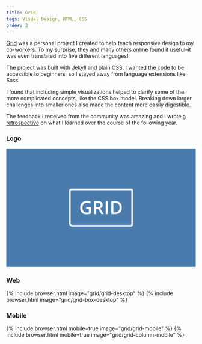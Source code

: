 ```yaml
---
title: Grid
tags: Visual Design, HTML, CSS
order: 3
---
```


[Grid](http://www.adamkaplan.me/grid) was a personal project I created to help teach responsive design to my co-workers. To my surprise, they and many others online found it useful–it was even  translated into five different languages!

The project was built with [Jekyll](http://jekyllrb.com) and plain CSS. I wanted [the code](https://github.com/aekaplan/grid) to be accessible to beginners, so I stayed away from language extensions like Sass.

I found that including simple visualizations helped to clarify some of the more complicated concepts, like the CSS box model. Breaking down larger challenges into smaller ones also made the content more easily digestible.

The feedback I received from the community was amazing and I wrote [a retrospective](/blog/grid-retrospective) on what I learned over the course of the following year.

### Logo
![Responsive](/assets/images/work/grid/grid-logo.svg)

### Web
{% include browser.html image="grid/grid-desktop" %}
{% include browser.html image="grid/grid-box-desktop" %}

### Mobile
{% include browser.html mobile=true image="grid/grid-mobile" %}
{% include browser.html mobile=true image="grid/grid-column-mobile" %}
